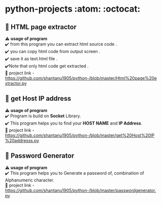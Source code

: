 # python-projects :atom: :octocat:

## :triangular_flag_on_post: HTML page extractor

  :warning: **usage of program**<br>
:heavy_check_mark: from this program you can extract html source code .  <br>
:heavy_check_mark: you can copy html code from output screen . <br>
:heavy_check_mark: save it as text.html file . <br>
:heavy_check_mark:Note that only html code get extracted . <br>
:bookmark_tabs: project link - https://github.com/shantanu1905/python-/blob/master/Html%20page%20extractor.py



## :triangular_flag_on_post: get Host IP address

:warning: **usage of program**<br>
:heavy_check_mark: Program is build on **Socket** Library. <br>
:heavy_check_mark: This program helps you to find your **HOST NAME** and **IP Address**. <br>
:bookmark_tabs: project link - https://github.com/shantanu1905/python-/blob/master/get%20Host%20IP%20addresss.py


## :triangular_flag_on_post: Password Generator

:warning: **usage of program**<br>
:heavy_check_mark: This program helps you to Generate a password of, combination of Alphanumeric character. <br>
:bookmark_tabs: project link - https://github.com/shantanu1905/python-/blob/master/passwordgenerator.py
